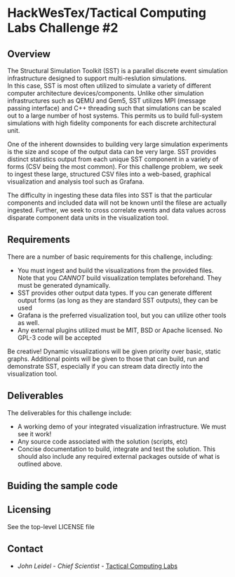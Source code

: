 # HackWesTex/Tactical Computing Labs Challenge #2

## Overview

The Structural Simulation Toolkit (SST) is a parallel discrete event 
simulation infrastructure designed to support multi-reslution simulations.  
In this case, SST is most often utilized to simulate a variety of different 
computer architecture devices/components.  Unlike other simulation infrastructures 
such as QEMU and Gem5, SST utilizes MPI (message passing interface) and C++ threading 
such that simulations can be scaled out to a large number of host systems.  This 
permits us to build full-system simulations with high fidelity components 
for each discrete architectural unit.

One of the inherent downsides to building very large simulation experiments 
is the size and scope of the output data can be very large.  SST provides 
distinct statistics output from each unique SST component in a variety of 
forms (CSV being the most common).  For this challenge problem, we seek 
to ingest these large, structured CSV files into a web-based, graphical 
visualization and analysis tool such as Grafana.

The difficulty in ingesting these data files into SST is that the particular 
components and included data will not be known until the filese are actually 
ingested.  Further, we seek to cross correlate events and data values across 
disparate component data units in the visualization tool.

## Requirements

There are a number of basic requirements for this challenge, including:
* You must ingest and build the visualizations from the provided files.  Note 
that you *CANNOT* build visualization templates beforehand.  They must be 
generated dynamically.
* SST provides other output data types.  If you can generate different 
output forms (as long as they are standard SST outputs), they can be used
* Grafana is the preferred visualization tool, but you can utilize other 
tools as well.
* Any external plugins utilized must be MIT, BSD or Apache licensed.  No GPL-3 code
will be accepted

Be creative!  Dynamic visualizations will be given priority over basic, static 
graphs.  Additional points will be given to those that can build, run and demonstrate 
SST, especially if you can stream data directly into the visualization tool.

## Deliverables

The deliverables for this challenge include:
* A working demo of your integrated visualization infrastructure.  We must see it work!
* Any source code associated with the solution (scripts, etc)
* Concise documentation to build, integrate and test the solution.  This should also 
include any required external packages outside of what is outlined above.

## Buiding the sample code

## Licensing

See the top-level LICENSE file

## Contact
* *John Leidel* - *Chief Scientist* - [Tactical Computing Labs](http://www.tactcomplabs.com)
